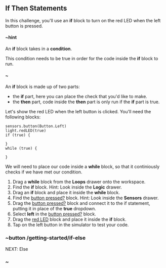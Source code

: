 ## If Then Statements

In this challenge, you'll use an **if** block to turn on the red LED when the left button is pressed.

#### ~hint

An **if** block takes in a **condition**. 

This condition needs to be true in order for the code inside the **if** block to run. 

#### ~

An **if** block is made up of two parts: 
- the **if** part, here you can place the check that you'd like to make.
- the **then** part, code inside the **then** part is only run if the **if** part is true.

Let's show the red LED when the left button is clicked. You'll need the following blocks:

```shuffle
sensors.button(Button.Left)
light.redLED(true)
if (true) {

}
while (true) {

}
```

We will need to place our code inside a **while** block, so that it continiously checks if we have met our condition.

1. Drag a **while** block from the **Loops** drawer onto the workspace. 
2. Find the **if** block. Hint: Look inside the **Logic** drawer.
3. Drag an **if** block and place it inside the **while** block.
4. Find the [button pressed?](/reference/sensors/button-pressed) block. Hint: Look inside the **Sensors** drawer.
5. Drag the [button pressed?](/reference/sensors/button-pressed) block and connect it to the if statement, putting it in place of the **true** dropdown.
6. Select **left** in the [button pressed?](/reference/sensors/button-pressed) block.
7. Drag the [red LED](/reference/light/red-led) block and place it inside the **if** block. 
8. Tap on the left button in the simulator to test your code.

### ~button /getting-started/if-else
NEXT: Else
### ~